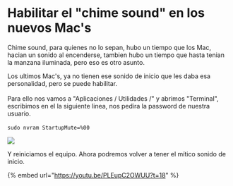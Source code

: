 # Habilitar el "chime sound" en los nuevos Mac's

Chime sound, para quienes no lo sepan, hubo un tiempo que los Mac, hacian un sonido al encenderse, tambien hubo un tiempo que hasta tenian la manzana iluminada, pero eso es otro asunto.

Los ultimos Mac's, ya no tienen ese sonido de inicio que les daba esa personalidad, pero se puede habilitar.\
\
Para ello nos vamos a "Aplicaciones / Utilidades /" y abrimos "Terminal", escribimos en el la siguiente linea, nos pedira la password de nuestra usuario.\
\
`sudo nvram StartupMute=%00`

![](../.gitbook/assets/img\_terminalChimeSound.png)

Y reiniciamos el equipo. Ahora podremos volver a tener el mítico sonido de inicio.

{% embed url="https://youtu.be/PLEupC2OWUU?t=18" %}

